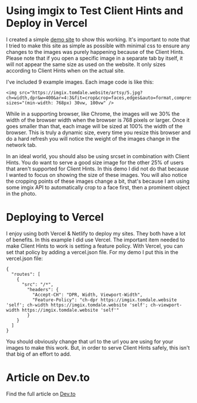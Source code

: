 # Using imgix to Test Client Hints and Deploy in Vercel

I created a simple [demo site](https://ch-testing.vercel.app/) to show this working.  It's important to note that I tried to make this site as simple as possible with minimal css to ensure any changes to the images was purely happening because of the Client Hints.  Please note that if you open a specific image in a separate tab by itself, it will not appear the same size as used on the website. It only sizes according to Client Hints when on the actual site.

I've included 9 example images. Each image code is like this:

```
<img src="https://imgix.tomdale.website/artsy/5.jpg?ch=width,dpr&w=400&ar=4:3&fit=crop&crop=faces,edges&auto=format,compress" 
sizes="(min-width: 768px) 30vw, 100vw" />
```

While in a supporting browser, like Chrome, the images will we 30% the width of the browser width when the browser is 768 pixels or larger. Once it goes smaller than that, each image will be sized at 100% the width of the browser. This is truly a dynamic size, every time you resize this browser and do a hard refresh you will notice the weight of the images change in the network tab.

In an ideal world, you should also be using srcset in combination with Client Hints.  You do want to serve a good size image for the other 25% of users that aren't supported for Client Hints.  In this demo I did not do that because I wanted to focus on showing the size of these images.  You will also notice the cropping points of these images change a bit, that's because I am using some imgix API to automatically crop to a face first, then a prominent object in the photo.

# Deploying to Vercel

I enjoy using both Vercel & Netlify to deploy my sites.  They both have a lot of benefits.  In this example I did use Vercel.  The important item needed to make Client Hints to work is setting a feature policy.  With Vercel, you can set that policy by adding a vercel.json file. For my demo I put this in the vercel.json file:

```
{
  "routes": [
  	{
      "src": "/*",
  		"headers": {
  		  "Accept-CH": "DPR, Width, Viewport-Width",
  		  "Feature-Policy": "ch-dpr https://imgix.tomdale.website 'self'; ch-width https://imgix.tomdale.website 'self'; ch-viewport-width https://imgix.tomdale.website 'self'"
  		}
  	}
  ]
}
```

You should obviously change that url to the url you are using for your images to make this work.  But, in order to serve Client Hints safely, this isn't that big of an effort to add.

# Article on Dev.to
Find the full article on [Dev.to](https://dev.to/daletom/client-hints-is-back-deploy-with-imgix-vercel-4abb)
